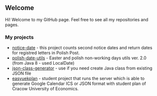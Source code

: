 ## Welcome 

Hi! Welcome to my GitHub page. Feel free to see all my repositories and pages.

### My projects

- [notice-date](https://github.com/swojcicki/notice-date) - this project counts second notice dates and return dates for registred letters in Polish Post.
- [polish-date-utils](http://swojcicki.github.io/polish-date-utils) - Easter and polish non-working days utils ver. 2.0 (from Java 8 - used LocalDate)
- [json-class-generator](http://swojcicki.github.io/json-class-generator) - use if you need create Java class from existing JSON file
- [easyuekplan](https://github.com/swojcicki/easyuekplan) - student project that runs the server which is able to generate Google Calendar ICS or JSON format with student plan of Cracow University of Economics.
